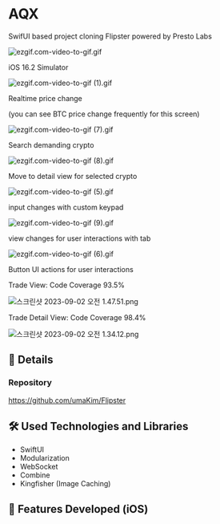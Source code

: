 # AQX
SwifUI based project cloning Flipster powered by Presto Labs

![ezgif.com-video-to-gif.gif](https://prod-files-secure.s3.us-west-2.amazonaws.com/db12d9ec-d68a-45e3-980c-2e5c4e91a5d4/8d65305c-6ce7-4206-a030-e095ce1ab069/ezgif.com-video-to-gif.gif)

iOS 16.2 Simulator

![ezgif.com-video-to-gif (1).gif](https://prod-files-secure.s3.us-west-2.amazonaws.com/db12d9ec-d68a-45e3-980c-2e5c4e91a5d4/a7151e09-a933-4b9d-a782-9a0a82bc890d/ezgif.com-video-to-gif_(1).gif)

Realtime price change

(you can see BTC price change frequently for this screen)

![ezgif.com-video-to-gif (7).gif](https://prod-files-secure.s3.us-west-2.amazonaws.com/db12d9ec-d68a-45e3-980c-2e5c4e91a5d4/f821af05-97ee-4ee5-8be7-32a6b5e9ccb7/ezgif.com-video-to-gif_(7).gif)

Search demanding crypto

![ezgif.com-video-to-gif (8).gif](https://prod-files-secure.s3.us-west-2.amazonaws.com/db12d9ec-d68a-45e3-980c-2e5c4e91a5d4/14552842-01a4-4c97-bb91-c55fa33ca467/ezgif.com-video-to-gif_(8).gif)

Move to detail view for selected crypto

![ezgif.com-video-to-gif (5).gif](https://prod-files-secure.s3.us-west-2.amazonaws.com/db12d9ec-d68a-45e3-980c-2e5c4e91a5d4/2465eb67-a18c-4135-be87-b2ce815c0824/ezgif.com-video-to-gif_(5).gif)

input changes with custom keypad

![ezgif.com-video-to-gif (9).gif](https://prod-files-secure.s3.us-west-2.amazonaws.com/db12d9ec-d68a-45e3-980c-2e5c4e91a5d4/70301dea-ae93-4023-bf1e-9f453aa52d16/ezgif.com-video-to-gif_(9).gif)

view changes for user interactions with tab

![ezgif.com-video-to-gif (6).gif](https://prod-files-secure.s3.us-west-2.amazonaws.com/db12d9ec-d68a-45e3-980c-2e5c4e91a5d4/ce85dc22-1843-488e-8f55-4ea916580e9a/ezgif.com-video-to-gif_(6).gif)

Button UI actions for user interactions

Trade View: Code Coverage 93.5%

![스크린샷 2023-09-02 오전 1.47.51.png](https://prod-files-secure.s3.us-west-2.amazonaws.com/db12d9ec-d68a-45e3-980c-2e5c4e91a5d4/4c94acaa-4a39-4042-a496-a988fa8d8797/%E1%84%89%E1%85%B3%E1%84%8F%E1%85%B3%E1%84%85%E1%85%B5%E1%86%AB%E1%84%89%E1%85%A3%E1%86%BA_2023-09-02_%E1%84%8B%E1%85%A9%E1%84%8C%E1%85%A5%E1%86%AB_1.47.51.png)

Trade Detail View: Code Coverage 98.4%

![스크린샷 2023-09-02 오전 1.34.12.png](https://prod-files-secure.s3.us-west-2.amazonaws.com/db12d9ec-d68a-45e3-980c-2e5c4e91a5d4/082eb406-45ca-402e-b1e3-a390da59e556/%E1%84%89%E1%85%B3%E1%84%8F%E1%85%B3%E1%84%85%E1%85%B5%E1%86%AB%E1%84%89%E1%85%A3%E1%86%BA_2023-09-02_%E1%84%8B%E1%85%A9%E1%84%8C%E1%85%A5%E1%86%AB_1.34.12.png)

## 📖 Details

### **Repository**

https://github.com/umaKim/Flipster

## **🛠️ Used Technologies and Libraries**

- SwiftUI
- Modularization
- WebSocket
- Combine
- Kingfisher (Image Caching)

## **📱 Features Developed (iOS)**

